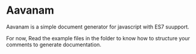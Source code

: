 # Aavanam

Aavanam is a simple document generator for javascript with ES7 suupport.

For now, Read the example files in the folder to know how to structure your comments to generate documentation.
